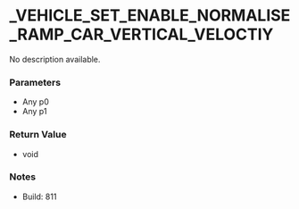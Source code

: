 # _VEHICLE_SET_ENABLE_NORMALISE_RAMP_CAR_VERTICAL_VELOCTIY

No description available.

### Parameters
* Any p0
* Any p1

### Return Value
* void

### Notes
* Build: 811

